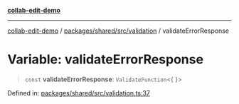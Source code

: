 [**collab-edit-demo**](../../../../../README.md)

***

[collab-edit-demo](../../../../../README.md) / [packages/shared/src/validation](../README.md) / validateErrorResponse

# Variable: validateErrorResponse

> `const` **validateErrorResponse**: `ValidateFunction`\<\{ \}\>

Defined in: [packages/shared/src/validation.ts:37](https://github.com/austyle-io/pub-sub-demo/blob/facd25f09850fc4e78e94ce267c52e173d869933/packages/shared/src/validation.ts#L37)
